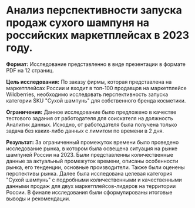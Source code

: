# Анализ перспективности запуска продаж сухого шампуня на российских маркетплейсах в 2023 году.

**Формат:**
Исследование представленно в виде презентации в формате PDF на 12 страниц.

**Цель исследования:**
По заказу фирмы, которая представлена на маркетплейсах России и входит в топ-100 продавцов на маркетплейсе Wildberries, необходимо исследовать перспективность запуска категории SKU "Сухой шампунь" для собственного бренда косметики.

**Ограничения:**
Данное исследование было предложено в качестве тестового задания от работодателя для соискателя на должность Аналитик данных. Исходно, от работодателя была получена только задача без каких-либо данных с лимитом по времени в 2 дня.

**Результат:**
За ограниченный промежуток времени было проведено исследование рынка, в котором была освещена ситуация на рынке шампуней России на 2023. Были представленны количественные данные за актуальный промежуток времени, описаны особенности рынка, его тенденции, основные производители. Также были оценены перспективы рынка. Далее была исследована целевая категория "Сухой шампунь" с подробными количественными и качественными данными продаж для двух маркетплейсов-лидеров на территории России. В финале исследования были сформулированы итоговые выводы и рекомендации.
